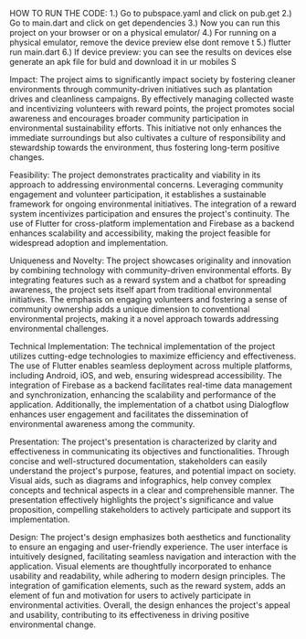 HOW TO RUN THE CODE:
1.) Go to pubspace.yaml and click on pub.get
2.) Go to main.dart and click on get dependencies
3.) Now you can run this project on your browser or on a physical emulator/
4.) For running on a physical emulator, remove the device preview else dont remove t
5.) flutter run main.dart
6.) If device preview: you can see the results on devices else generate an apk file for buld and download it in ur mobiles
S






Impact:
The project aims to significantly impact society by fostering cleaner environments through community-driven initiatives such as plantation drives and cleanliness campaigns. By effectively managing collected waste and incentivizing volunteers with reward points, the project promotes social awareness and encourages broader community participation in environmental sustainability efforts. This initiative not only enhances the immediate surroundings but also cultivates a culture of responsibility and stewardship towards the environment, thus fostering long-term positive changes.

Feasibility:
The project demonstrates practicality and viability in its approach to addressing environmental concerns. Leveraging community engagement and volunteer participation, it establishes a sustainable framework for ongoing environmental initiatives. The integration of a reward system incentivizes participation and ensures the project's continuity. The use of Flutter for cross-platform implementation and Firebase as a backend enhances scalability and accessibility, making the project feasible for widespread adoption and implementation.

Uniqueness and Novelty:
The project showcases originality and innovation by combining technology with community-driven environmental efforts. By integrating features such as a reward system and a chatbot for spreading awareness, the project sets itself apart from traditional environmental initiatives. The emphasis on engaging volunteers and fostering a sense of community ownership adds a unique dimension to conventional environmental projects, making it a novel approach towards addressing environmental challenges.

Technical Implementation:
The technical implementation of the project utilizes cutting-edge technologies to maximize efficiency and effectiveness. The use of Flutter enables seamless deployment across multiple platforms, including Android, iOS, and web, ensuring widespread accessibility. The integration of Firebase as a backend facilitates real-time data management and synchronization, enhancing the scalability and performance of the application. Additionally, the implementation of a chatbot using Dialogflow enhances user engagement and facilitates the dissemination of environmental awareness among the community.

Presentation:
The project's presentation is characterized by clarity and effectiveness in communicating its objectives and functionalities. Through concise and well-structured documentation, stakeholders can easily understand the project's purpose, features, and potential impact on society. Visual aids, such as diagrams and infographics, help convey complex concepts and technical aspects in a clear and comprehensible manner. The presentation effectively highlights the project's significance and value proposition, compelling stakeholders to actively participate and support its implementation.

Design:
The project's design emphasizes both aesthetics and functionality to ensure an engaging and user-friendly experience. The user interface is intuitively designed, facilitating seamless navigation and interaction with the application. Visual elements are thoughtfully incorporated to enhance usability and readability, while adhering to modern design principles. The integration of gamification elements, such as the reward system, adds an element of fun and motivation for users to actively participate in environmental activities. Overall, the design enhances the project's appeal and usability, contributing to its effectiveness in driving positive environmental change.
